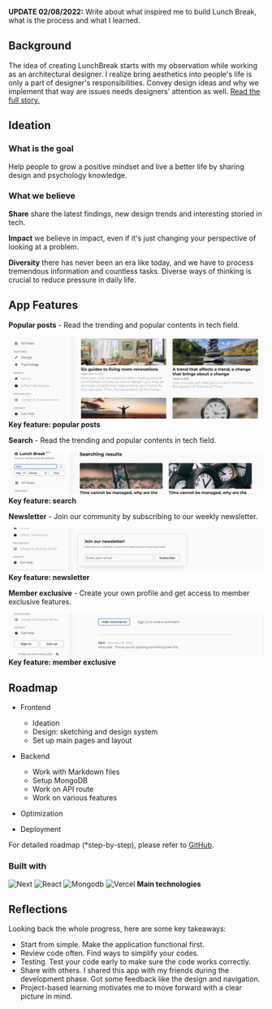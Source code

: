 **UPDATE 02/08/2022:** Write about what inspired me to build Lunch Break, what is the process and what I learned.

## Background

The idea of creating LunchBreak starts with my observation while working as an architectural designer. I realize bring aesthetics into people's life is only a part of designer's responsibilities. Convey design ideas and why we implement that way are issues needs designers' attention as well. [Read the full story.](https://www.howiework.com/posts/lunch-break)

## Ideation

### What is the goal

Help people to grow a positive mindset and live a better life by sharing design and psychology knowledge.

### What we believe

**Share** share the latest findings, new design trends and interesting storied in tech.

**Impact** we believe in impact, even if it's just changing your perspective of looking at a problem.

**Diversity** there has never been an era like today, and we have to process tremendous information and countless tasks. Diverse ways of thinking is crucial to reduce pressure in daily life.

## App Features

**Popular posts** - Read the trending and popular contents in tech field.

![popular posts feature](../../assets/post/image/lunch-break-app/feature-popular-posts.webp)
**Key feature: popular posts**

**Search** - Read the trending and popular contents in tech field.

![search feature](../../assets/post/image/lunch-break-app/feature-search.webp)
**Key feature: search**

**Newsletter** - Join our community by subscribing to our weekly newsletter.

![newsletter feature](../../assets/post/image/lunch-break-app/feature-newsletter.webp)
**Key feature: newsletter**

**Member exclusive** - Create your own profile and get access to member exclusive features.

![member exclusive feature](../../assets/post/image/lunch-break-app/feature-member-exclusive.webp)
**Key feature: member exclusive**

## Roadmap

- Frontend

  - Ideation
  - Design: sketching and design system
  - Set up main pages and layout

- Backend

  - Work with Markdown files
  - Setup MongoDB
  - Work on API route
  - Work on various features

- Optimization

- Deployment

For detailed roadmap (\*step-by-step), please refer to [GitHub](https://github.com/HowieWork/lunch-break#roadmap).

### Built with

![Next][next-shield]
![React][react-shield]
![Mongodb][mongodb-shield]
![Vercel][vercel-shield]
**Main technologies**

## Reflections

Looking back the whole progress, here are some key takeaways:

- Start from simple. Make the application functional first.
- Review code often. Find ways to simplify your codes.
- Testing. Test your code early to make sure the code works correctly.
- Share with others. I shared this app with my friends during the development phase. Got some feedback like the design and navigation.
- Project-based learning motivates me to move forward with a clear picture in mind.

[next-shield]: https://img.shields.io/static/v1?label=Next&message=v10.0.6&color=lightgrey&style=flat-square
[next-url]: https://nextjs.org/
[react-shield]: https://img.shields.io/static/v1?label=React&message=v17.0.1&color=blue&style=flat-square
[react-url]: https://reactjs.org/
[mongodb-shield]: https://img.shields.io/static/v1?label=MongoDB&message=v4.3.0&color=brightgreen&style=flat-square
[mongodb-url]: https://www.mongodb.com/
[vercel-shield]: https://img.shields.io/static/v1?label=Vercel&message=v23.1.1&color=lightgrey&style=flat-square
